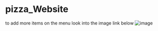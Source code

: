# pizza_Website
to add more items on the menu look into the image link below
![image](https://github.com/ShainMhrz/pizza_Website/assets/127409613/ac118e02-44f8-415d-83d5-82e7b88c805d)

